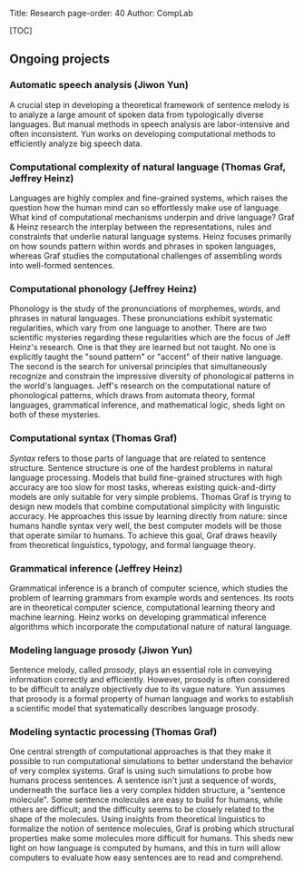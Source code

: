 Title: Research
page-order: 40
Author: CompLab

[TOC]

## Ongoing projects

### Automatic speech analysis (Jiwon Yun)

A crucial step in developing a theoretical framework of sentence melody is to analyze a large amount of spoken data from typologically diverse languages.
But manual methods in speech analysis are labor-intensive and often inconsistent.
Yun works on developing computational methods to efficiently analyze big speech data.

### Computational complexity of natural language (Thomas Graf, Jeffrey Heinz)

Languages are highly complex and fine-grained systems, which raises the question how the human mind can so effortlessly make use of language.
What kind of computational mechanisms underpin and drive language?
Graf & Heinz research the interplay between the representations, rules and constraints that underlie natural language systems.
Heinz focuses primarily on how sounds pattern within words and phrases in spoken languages, whereas Graf studies the computational challenges of assembling words into well-formed sentences.

### Computational phonology (Jeffrey Heinz)

Phonology is the study of the pronunciations of morphemes, words, and phrases in natural languages.
These pronunciations exhibit systematic regularities, which vary from one language to another.
There are two scientific mysteries regarding these regularities which are the focus of Jeff Heinz's research.
One is that they are learned but not taught.
No one is explicitly taught the "sound pattern" or "accent" of their native language.
The second is the search for universal principles that simultaneously recognize and constrain the impressive diversity of phonological patterns in the world's languages.
Jeff's research on the computational nature of phonological patterns, which draws from automata theory, formal languages, grammatical inference, and mathematical logic, sheds light on both of these mysteries.

### Computational syntax (Thomas Graf)

*Syntax* refers to those parts of language that are related to sentence structure.
Sentence structure is one of the hardest problems in natural language processing.
Models that build fine-grained structures with high accuracy are too slow for most tasks, whereas existing quick-and-dirty models are only suitable for very simple problems.
Thomas Graf is trying to design new models that combine computational simplicity with linguistic accuracy.
He approaches this issue by learning directly from nature: since humans handle syntax very well, the best computer models will be those that operate similar to humans.
To achieve this goal, Graf draws heavily from theoretical linguistics, typology, and formal language theory.

### Grammatical inference (Jeffrey Heinz)

Grammatical inference is a branch of computer science, which studies the problem of learning grammars from example words and sentences.
Its roots are in theoretical computer science, computational learning theory and machine learning.
Heinz works on developing grammatical inference algorithms which incorporate the computational nature of natural language.

### Modeling language prosody (Jiwon Yun)

Sentence melody, called *prosody*, plays an essential role in conveying information correctly and efficiently.
However, prosody is often considered to be difficult to analyze objectively due to its vague nature.
Yun assumes that prosody is a formal property of human language and works to establish a scientific model that systematically describes language prosody.

### Modeling syntactic processing (Thomas Graf)

One central strength of computational approaches is that they make it possible to run computational simulations to better understand the behavior of very complex systems.
Graf is using such simulations to probe how humans process sentences.
A sentence isn't just a sequence of words, underneath the surface lies a very complex hidden structure, a "sentence molecule".
Some sentence molecules are easy to build for humans, while others are difficult; and the difficulty seems to be closely related to the shape of the molecules.
Using insights from theoretical linguistics to formalize the notion of sentence molecules, Graf is probing which structural properties make some molecules more difficult for humans.
This sheds new light on how language is computed by humans, and this in turn will allow computers to evaluate how easy sentences are to read and comprehend.
